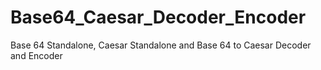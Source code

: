 # Base64_Caesar_Decoder_Encoder
Base 64 Standalone, Caesar Standalone and Base 64 to Caesar Decoder and Encoder
